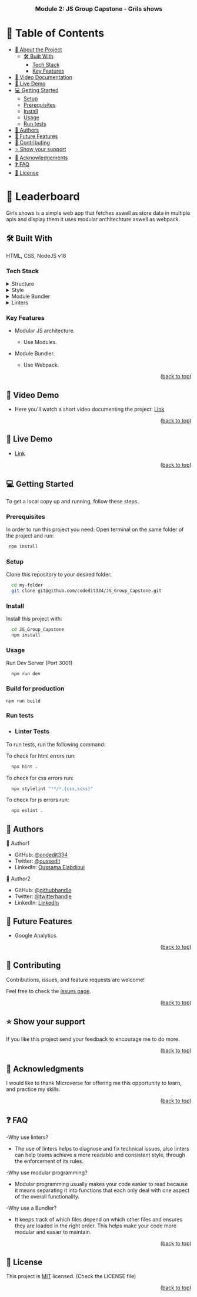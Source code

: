 <a name="readme-top"></a>

<div align="center">

  <h3><b>Module 2: JS Group Capstone - Grils shows</b></h3>

</div>

<!-- TABLE OF CONTENTS -->

# 📗 Table of Contents

- [📖 About the Project](#about-project)
  - [🛠 Built With](#built-with)
    - [Tech Stack](#tech-stack)
    - [Key Features](#key-features)
- [🎥 Video Documentation](#v-demo)
- [🚀 Live Demo](#live-demo)
- [💻 Getting Started](#getting-started)
  - [Setup](#setup)
  - [Prerequisites](#prerequisites)
  - [Install](#install)
  - [Usage](#usage)
  - [Run tests](#run-tests)
- [👥 Authors](#authors)
- [🔭 Future Features](#future-features)
- [🤝 Contributing](#contributing)
- [⭐️ Show your support](#support)
- [🙏 Acknowledgements](#acknowledgements)
- [❓ FAQ](#faq)
- [📝 License](#license)

<!-- PROJECT DESCRIPTION -->

# 📖 Leaderboard <a name="about-project"></a>

Girls shows is a simple web app that fetches aswell as store data in multiple apis and display them it uses modular architechture aswell as webpack.

## 🛠 Built With <a name="built-with"></a>
HTML, CSS, NodeJS v18
### Tech Stack <a name="tech-stack"></a>

<details>
  <summary>Structure</summary>
  <ul>
    <li><a href="https://html.com/">HTML</a></li>
  </ul>
</details>

<details>
  <summary>Style</summary>
  <ul>
    <li><a href="https://www.w3schools.com/css/">CSS</a></li>
  </ul>
</details>

<details>
  <summary>Module Bundler</summary>
  <ul>
    <li><a href="https://webpack.js.org/">Webpack</a></li>
  </ul>
</details>


<details>
<summary>Linters</summary>
  <ul>
    <li><a href="https://webhint.io/">Webhint</a></li>
    <li><a href="https://stylelint.io/">Stylelint</a></li>
    <li><a href="https://eslint.org/">ESLint</a></li>
  </ul>
</details>


<!-- Features -->

### Key Features <a name="key-features"></a>

- Modular JS architecture.
  - Use Modules.


- Module Bundler.
  - Use Webpack.

<p align="right">(<a href="#readme-top">back to top</a>)</p>

<!-- V DEMO -->

## 🎥 Video Demo <a name="v-demo"></a>

- Here you'll watch a short video documenting the project: [Link](https://codedit334.github.io/JS_Group_Capstone/dist/)

<p align="right">(<a href="#readme-top">back to top</a>)</p>

<!-- LIVE DEMO -->

## 🚀 Live Demo <a name="live-demo"></a>

- [Link](https://codedit334.github.io/JS_Group_Capstone/dist/)

<p align="right">(<a href="#readme-top">back to top</a>)</p>

<!-- GETTING STARTED -->

## 💻 Getting Started <a name="getting-started"></a>

To get a local copy up and running, follow these steps.
  
  
### Prerequisites

In order to run this project you need:
  Open terminal on the same folder of the project and run:
```sh
 npm install
```

### Setup

Clone this repository to your desired folder:
```sh
  cd my-folder
  git clone git@github.com/codedit334/JS_Group_Capstone.git
```
### Install

Install this project with:
```sh
  cd JS_Group_Capstone
  npm install
```

### Usage

Run Dev Server (Port 3001)

```
  npm run dev
```

### Build for production

```
npm run build
```

### Run tests

- ### Linter Tests

To run tests, run the following command:

To check for html errors run:
```sh
  npx hint .
```
To check for css errors run:
```sh
  npx stylelint "**/*.{css,scss}"
```
To check for js errors run:
```sh
  npx eslint .
```


<!-- AUTHORS -->

## 👥 Authors <a name="authors"></a>

👤 Author1

- GitHub: [@codedit334](https://github.com/codedit334)
- Twitter: [@oussedit](https://twitter.com/oussedit)
- LinkedIn: [Oussama Elabdioui](https://www.linkedin.com/in/oussama-elabdioui-4677a41b6/)

👤 Author2

- GitHub: [@githubhandle](https://github.com/ilyassatlass)
- Twitter: [@twitterhandle](https://twitter.com/ilyass_atlassi)
- LinkedIn: [LinkedIn](https://www.linkedin.com/in/ilyassatlassi/)

<!-- FUTURE FEATURES -->

## 🔭 Future Features <a name="future-features"></a>

- Google Analytics.


<p align="right">(<a href="#readme-top">back to top</a>)</p>

<!-- CONTRIBUTING -->

## 🤝 Contributing <a name="contributing"></a>

Contributions, issues, and feature requests are welcome!

Feel free to check the [issues page](https://github.com/codedit334/Todo_List_Webpack/issues).

<p align="right">(<a href="#readme-top">back to top</a>)</p>

<!-- SUPPORT -->

## ⭐️ Show your support <a name="support"></a>

If you like this project send your feedback to encourage me to do more.

<p align="right">(<a href="#readme-top">back to top</a>)</p>

<!-- ACKNOWLEDGEMENTS -->

## 🙏 Acknowledgments <a name="acknowledgements"></a>

I would like to thank Microverse for offering me this opportunity to learn, and practice my skills.

<p align="right">(<a href="#readme-top">back to top</a>)</p>

<!-- FAQ (optional) -->

## ❓ FAQ <a name="faq"></a>

-Why use linters?

  - The use of linters helps to diagnose and fix technical issues, also linters can help teams achieve a more readable and consistent style, through the enforcement of its rules.


-Why use modular programming?

  - Modular programming usually makes your code easier to read because it means separating it into functions that each only deal with one aspect of the overall functionality.

-Why use a Bundler?

  - It keeps track of which files depend on which other files and ensures they are loaded in the right order. This helps make your code more modular and easier to maintain.


<p align="right">(<a href="#readme-top">back to top</a>)</p>

<!-- LICENSE -->

## 📝 License <a name="license"></a>

This project is [MIT](https://github.com/codedit334/JS_Group_Capstone/blob/main/LICENSE) licensed.
(Check the LICENSE file)

<p align="right">(<a href="#readme-top">back to top</a>)</p>
